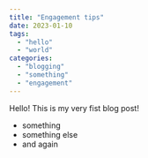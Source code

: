 ```yaml
---
title: "Engagement tips"
date: 2023-01-10
tags:
  - "hello"
  - "world"
categories:
  - "blogging"
  - "something"
  - "engagement"
---
```


Hello! This is my very fist blog post!
* something
* something else
* and again
